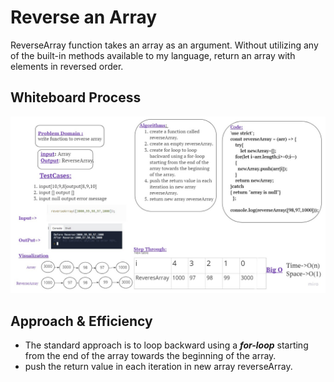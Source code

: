 # Reverse an Array
<!-- Description of the challenge -->
ReverseArray function takes an array as an argument. Without utilizing any of the built-in methods available to my language, return an array with elements in reversed order.

## Whiteboard Process
![whiteboard](./array-reverse.jpg)


## Approach & Efficiency
- The standard approach is to loop backward using a ***for-loop*** starting from the end of the array towards the beginning of the array.
- push the return value in each iteration in new array reverseArray.